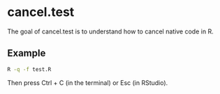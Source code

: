 
# cancel.test

<!-- badges: start -->
<!-- badges: end -->

The goal of cancel.test is to understand how to cancel native code in R.

## Example

```sh
R -q -f test.R
```

Then press Ctrl + C (in the terminal) or Esc (in RStudio).
